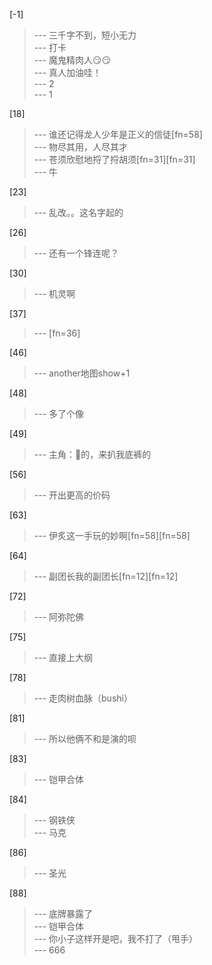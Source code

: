 
[-1] 
>--- 三千字不到，短小无力<br>
>--- 打卡<br>
>--- 魔鬼精肉人😏😏<br>
>--- 真人加油哇！<br>
>--- 2<br>
>--- 1<br>

[18] 
>--- 谁还记得龙人少年是正义的信徒[fn=58]<br>
>--- 物尽其用，人尽其才<br>
>--- 苍须欣慰地捋了捋胡须[fn=31][fn=31]<br>
>--- 牛<br>

[23] 
>--- 乱改。。这名字起的<br>

[26] 
>--- 还有一个锋连呢？<br>

[30] 
>--- 机灵啊<br>

[37] 
>--- [fn=36]<br>

[46] 
>--- another地图show+1<br>

[48] 
>--- 多了个像<br>

[49] 
>--- 主角：🐴的，来扒我底裤的<br>

[56] 
>--- 开出更高的价码<br>

[63] 
>--- 伊炙这一手玩的妙啊[fn=58][fn=58]<br>

[64] 
>--- 副团长我的副团长[fn=12][fn=12]<br>

[72] 
>--- 阿弥陀佛<br>

[75] 
>--- 直接上大纲<br>

[78] 
>--- 走肉树血脉（bushi）<br>

[81] 
>--- 所以他俩不和是演的呗<br>

[83] 
>--- 铠甲合体<br>

[84] 
>--- 钢铁侠<br>
>--- 马克<br>

[86] 
>--- 圣光<br>

[88] 
>--- 底牌暴露了<br>
>--- 铠甲合体<br>
>--- 你小子这样开是吧，我不打了（甩手）<br>
>--- 666<br>
